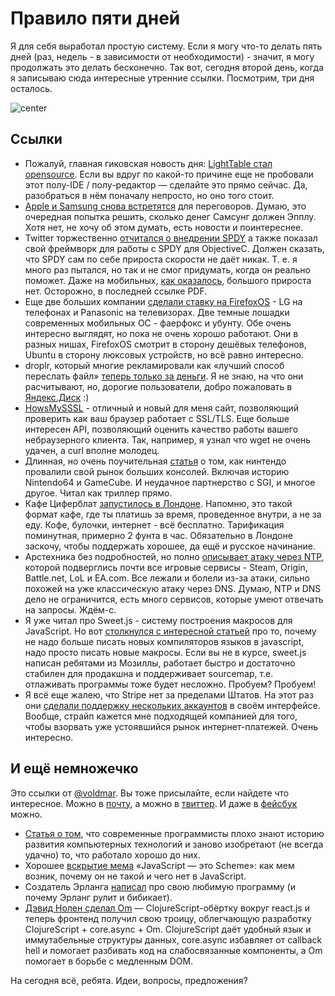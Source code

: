# Правило пяти дней

Я для себя выработал простую систему. Если я могу что-то делать пять дней (раз, недель - в зависимости от необходимости) - значит, я могу продолжать это делать бесконечно. Так вот, сегодня второй день, когда я записываю сюда интересные утренние ссылки. Посмотрим, три дня осталось.

![center](http://www.rusdemotivator.ru/uploads/posts/2012-01/1327872237_436275_ostalos-3-sms.jpg)

## Ссылки

* Пожалуй, главная гиковская новость дня: [LightTable стал opensource](http://www.chris-granger.com/2014/01/07/light-table-is-open-source/). Если вы вдруг по какой-то причине еще не пробовали этот полу-IDE / полу-редактор — сделайте это прямо сейчас. Да, разобраться в нём поначалу непросто, но оно того стоит.
* [Apple и Samsung снова встретятся](http://www.engadget.com/2014/01/08/apple-and-samsung-ceos-to-meet-before-february-19th/) для переговоров. Думаю, это очередная попытка решить, сколько денег Самсунг должен Эпплу. Хотя нет, не хочу об этом думать, есть новости и поинтереснее.
* Twitter торжественно [отчитался о внедрении SPDY](https://blog.twitter.com/2013/cocoaspdy-spdy-for-ios-os-x) а также показал свой фреймворк для работы с SPDY для ObjectiveC. Должен сказать, что SPDY сам по себе прироста скорости не даёт никак. Т. е. я много раз пытался, но так и не смог придумать, когда он реально поможет. Даже на мобильных, [как оказалось](http://conferences.sigcomm.org/co-next/2013/program/p303.pdf), большого прироста нет. Осторожно, в последней ссылке PDF.
* Еще две больших компании [сделали ставку на FirefoxOS](http://www.fastcolabs.com/3024539/screw-android-here-are-two-huge-companies-betting-on-firefox-os) - LG на телефонах и Panasonic на телевизорах. Две темные лошадки современных мобильных ОС - фаерфокс и убунту. Обе очень интересно выглядят, но пока не очень хорошо работают. Они в разных нишах, FirefoxOS смотрит в сторону дешёвых телефонов, Ubuntu в сторону люксовых устройств, но всё равно интересно.
* droplr, который многие рекламировали как «лучший способ переслать файл» [теперь только за деньги](http://m.imore.com/droplr-goes-paid-only-adds-unlimited-file-sharing-increased-upload-limits-more). Я не знаю, на что они расчитывают, но, дорогие пользователи, добро пожаловать в [Яндекс.Диск](http://disk.yandex.ru) :)
* [HowsMySSSL](https://www.howsmyssl.com/) - отличный и новый для меня сайт, позволяющий проверить как ваш браузер работает с SSL/TLS. Еще больше интересен API, позволяющий оценить качество работы вашего небраузерного клиента. Так, например, я узнал что wget не очень удачен, а curl вполне молодец.
* Длинная, но очень поучительная [статья](http://www.dromble.com/2014/01/07/dolphin-tale-story-of-gamecube/) о том, как нинтендо провалили свой рынок больших консолей. Включая историю Nintendo64 и GameCube. И неудачное партнерство с SGI, и многое другое. Читал как триллер прямо.
* Кафе Циферблат [запустилось в Лондоне](http://www.theguardian.com/travel/2014/jan/08/pay-per-minute-cafe-ziferblat-london-russia). Напомню, это такой формат кафе, где ты платишь за время, проведенное внутри, а не за еду. Кофе, булочки, интернет - всё бесплатно. Тарификация поминутная, примерно 2 фунта в час. Обязательно в Лондоне заскочу, чтобы поддержать хорошее, да ещё и русское начинание.
* Арстехника без подробностей, но полно [описывает атаку через NTP](http://arstechnica.com/security/2014/01/dos-attacks-that-took-down-big-game-sites-abused-webs-time-synch-protocol/), которой подверглись почти все игровые сервисы - Steam, Origin, Battle.net, LoL и EA.com. Все лежали и болели из-за атаки, сильно похожей на уже классическую атаку через DNS. Думаю, NTP и DNS дело не ограничится, есть много сервисов, которые умеют отвечать на запросы. Ждём-с.
* Я уже читал про Sweet.js - систему построения макросов для JavaScript. Но вот [столкнулся с интересной статьей](http://jlongster.com/Stop-Writing-JavaScript-Compilers--Make-Macros-Instead) про то, почему не надо больше писать новых компиляторов языков в javascript, надо просто писать новые макросы. Если вы не в курсе, sweet.js написан ребятами из Мозиллы, работает быстро и достаточно стабилен для продакшна и поддерживает sourcemap, т.е. отлаживать программы тоже будет несложно. Пробуем? Пробуем!
* Я всё еще жалею, что Stripe нет за пределами Штатов. На этот раз они [сделали поддержку нескольких аккаунтов](https://stripe.com/blog/manage-multiple-accounts) в своём интерфейсе. Вообще, страйп кажется мне подходящей компанией для того, чтобы взорвать уже устоявшийся рынок интернет-платежей. Очень интересно.


## И ещё немножечко

Это ссылки от [@voldmar](http://twitter.com/voldmar). Вы тоже присылайте, если найдете что интересное. Можно в [почту](mailto:thebobuk@ya.ru), а можно в [твиттер](http://twitter.com/bobuk). И даже в [фейсбук](https://www.facebook.com/thebobuk) можно.

* [Статья о том](http://scottlocklin.wordpress.com/2013/07/28/ruins-of-forgotten-empires-apl-languages/), что современные программисты плохо знают историю развития компьютерных технологий и заново изобретают (не всегда удачно) то, что работало хорошо до них.
* Хорошее [вскрытие мема](http://journal.stuffwithstuff.com/2013/07/18/javascript-isnt-scheme/) «JavaScript — это Scheme»: как мем возник, почему он не такой и чего нет в JavaScript.
*  Создатель Эрланга [написал](http://joearms.github.io/2013/11/21/My-favorite-erlang-program.html) про свою любимую программу (и почему Эрланг рулит и бибикает).
* [Дэвид Нолен сделал Om](http://swannodette.github.io/2013/12/17/the-future-of-javascript-mvcs/) — ClojureScript-обёртку вокруг react.js и теперь фронтенд получил свою троицу, облегчающую разработку ClojureScript + core.async + Om. ClojureScript даёт удобный язык и иммутабельные структуры данных, core.async избавляет от callback hell и помогает разбивать код на слабосвязанные компоненты, а Om помогает в борьбе с медленным DOM.

На сегодня всё, ребята. Идеи, вопросы, предложения?
